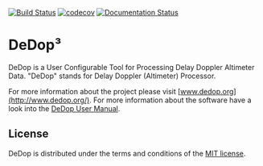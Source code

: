 [![Build Status](https://travis-ci.org/DeDop/dedop-core.svg?branch=master)](https://travis-ci.org/DeDop/dedop-core)
[![codecov](https://codecov.io/gh/DeDop/dedop-core/branch/master/graph/badge.svg)](https://codecov.io/gh/DeDop/dedop-core)
[![Documentation Status](https://readthedocs.org/projects/dedop-core/badge/?version=latest)](http://dedop-core.readthedocs.io/en/latest/?badge=latest)


# DeDop³

DeDop is a User Configurable Tool for Processing Delay Doppler Altimeter Data. "DeDop" stands for Delay Doppler (Altimeter) Processor.

For more information about the project please visit [www.dedop.org](http://www.dedop.org/). For more information about the software have a look into the [DeDop User Manual](http://dedop-core.readthedocs.io/en/latest/installation.html).

## License

DeDop is distributed under the terms and conditions of the [MIT license](https://opensource.org/licenses/MIT).
